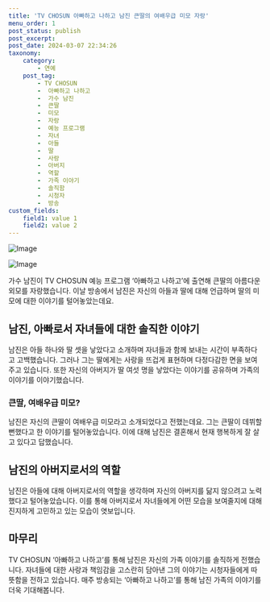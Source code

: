 ```yaml
---
title: 'TV CHOSUN 아빠하고 나하고 남진 큰딸의 여배우급 미모 자랑'
menu_order: 1
post_status: publish
post_excerpt: 
post_date: 2024-03-07 22:34:26
taxonomy:
    category:
        - 연예
    post_tag:
        - TV CHOSUN
        -  아빠하고 나하고
        -  가수 남진
        -  큰딸
        -  미모
        -  자랑
        -  예능 프로그램
        -  자녀
        -  아들
        -  딸
        -  사랑
        -  아버지
        -  역할
        -  가족 이야기
        -  솔직함
        -  시청자
        -  방송
custom_fields:
    field1: value 1
    field2: value 2
---
```


![Image](https://mimgnews.pstatic.net/image/144/2024/03/07/0000947542_001_20240307081601285.png?type=w540)

![Image](https://ssl.pstatic.net/mimgnews/image/144/2024/03/07/0000947542_002_20240307081601325.png?type=w540)

가수 남진이 TV CHOSUN 예능 프로그램 ‘아빠하고 나하고’에 출연해 큰딸의 아름다운 외모를 자랑했습니다. 이날 방송에서 남진은 자신의 아들과 딸에 대해 언급하며 딸의 미모에 대한 이야기를 털어놓았는데요. 
## 남진, 아빠로서 자녀들에 대한 솔직한 이야기
남진은 아들 하나와 딸 셋을 낳았다고 소개하며 자녀들과 함께 보내는 시간이 부족하다고 고백했습니다. 그러나 그는 딸에게는 사랑을 뜨겁게 표현하며 다정다감한 면을 보여주고 있습니다. 또한 자신의 아버지가 딸 여섯 명을 낳았다는 이야기를 공유하며 가족의 이야기를 이야기했습니다. 
### 큰딸, 여배우급 미모?
남진은 자신의 큰딸이 여배우급 미모라고 소개되었다고 전했는데요. 그는 큰딸이 데뷔할 뻔했다고 한 이야기를 털어놓았습니다. 이에 대해 남진은 결혼해서 현재 행복하게 잘 살고 있다고 답했습니다.
## 남진의 아버지로서의 역할
남진은 아들에 대해 아버지로서의 역할을 생각하며 자신의 아버지를 닮지 않으려고 노력했다고 털어놓았습니다. 이를 통해 아버지로서 자녀들에게 어떤 모습을 보여줄지에 대해 진지하게 고민하고 있는 모습이 엿보입니다.
## 마무리
TV CHOSUN ‘아빠하고 나하고’를 통해 남진은 자신의 가족 이야기를 솔직하게 전했습니다. 자녀들에 대한 사랑과 책임감을 고스란히 담아낸 그의 이야기는 시청자들에게 따뜻함을 전하고 있습니다. 매주 방송되는 ‘아빠하고 나하고’를 통해 남진 가족의 이야기를 더욱 기대해봅니다.
